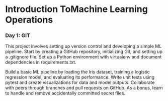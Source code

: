 # Introduction ToMachine Learning Operations


### Day 1: GIT
This project involves setting up version control and developing a simple ML pipeline. Start by creating a GitHub repository, initializing Git, and setting up a .gitignore file. Set up a Python environment with virtualenv and document dependencies in requirements.txt.

Build a basic ML pipeline by loading the Iris dataset, training a logistic regression model, and evaluating its performance. Write unit tests using pytest and create visualizations for data and model outputs. Collaborate with peers through branches and pull requests on GitHub. As a bonus, learn to handle and remove accidentally committed secret files.

